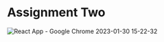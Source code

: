 # Assignment Two

![React App - Google Chrome 2023-01-30 15-22-32](https://user-images.githubusercontent.com/82077595/215471195-d2e24747-19ee-4a37-a28f-2c125e33c2d7.gif)
